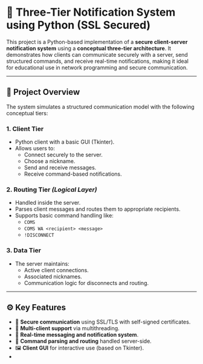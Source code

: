 # 🔔 Three-Tier Notification System using Python (SSL Secured)

This project is a Python-based implementation of a **secure client-server notification system** using a **conceptual three-tier architecture**. It demonstrates how clients can communicate securely with a server, send structured commands, and receive real-time notifications, making it ideal for educational use in network programming and secure communication.

---
  
## 📌 Project Overview

The system simulates a structured communication model with the following conceptual tiers:

### 1. Client Tier
- Python client with a basic GUI (Tkinter).
- Allows users to:
  - Connect securely to the server.
  - Choose a nickname.
  - Send and receive messages.
  - Receive command-based notifications.

### 2. Routing Tier *(Logical Layer)*
- Handled inside the server.
- Parses client messages and routes them to appropriate recipients.
- Supports basic command handling like:
  - `COMS`
  - `COMS WA <recipient> <message>`
  - `!DISCONNECT`

### 3. Data Tier
- The server maintains:
  - Active client connections.
  - Associated nicknames.
  - Communication logic for disconnects and routing.

---

## ⚙️ Key Features

- 🔐 **Secure communication** using SSL/TLS with self-signed certificates.
- 👥 **Multi-client support** via multithreading.
- 💬 **Real-time messaging and notification system**.
- 🧠 **Command parsing and routing** handled server-side.
- 🖼 **Client GUI** for interactive use (based on Tkinter).
- 
